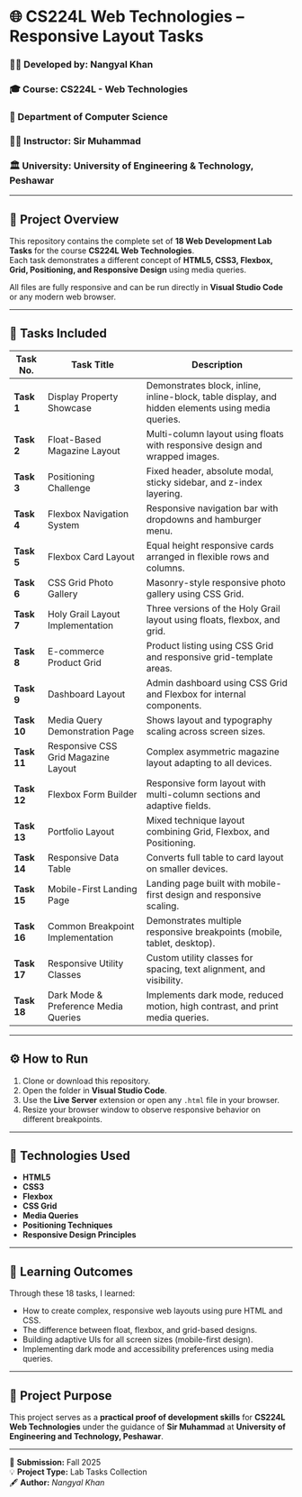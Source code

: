 # 🌐 CS224L Web Technologies – Responsive Layout Tasks

### 🧑‍💻 Developed by: **Nangyal Khan**  
### 🎓 Course: **CS224L - Web Technologies**  
### 🏫 Department of Computer Science  
### 🧑‍🏫 Instructor: **Sir Muhammad**  
### 🏛️ University: **University of Engineering & Technology, Peshawar**

---

## 📖 **Project Overview**

This repository contains the complete set of **18 Web Development Lab Tasks** for the course **CS224L Web Technologies**.  
Each task demonstrates a different concept of **HTML5, CSS3, Flexbox, Grid, Positioning, and Responsive Design** using media queries.

All files are fully responsive and can be run directly in **Visual Studio Code** or any modern web browser.

---

## 📂 **Tasks Included**

| Task No. | Task Title | Description |
|-----------|-------------|-------------|
| **Task 1** | Display Property Showcase | Demonstrates block, inline, inline-block, table display, and hidden elements using media queries. |
| **Task 2** | Float-Based Magazine Layout | Multi-column layout using floats with responsive design and wrapped images. |
| **Task 3** | Positioning Challenge | Fixed header, absolute modal, sticky sidebar, and z-index layering. |
| **Task 4** | Flexbox Navigation System | Responsive navigation bar with dropdowns and hamburger menu. |
| **Task 5** | Flexbox Card Layout | Equal height responsive cards arranged in flexible rows and columns. |
| **Task 6** | CSS Grid Photo Gallery | Masonry-style responsive photo gallery using CSS Grid. |
| **Task 7** | Holy Grail Layout Implementation | Three versions of the Holy Grail layout using floats, flexbox, and grid. |
| **Task 8** | E-commerce Product Grid | Product listing using CSS Grid and responsive grid-template areas. |
| **Task 9** | Dashboard Layout | Admin dashboard using CSS Grid and Flexbox for internal components. |
| **Task 10** | Media Query Demonstration Page | Shows layout and typography scaling across screen sizes. |
| **Task 11** | Responsive CSS Grid Magazine Layout | Complex asymmetric magazine layout adapting to all devices. |
| **Task 12** | Flexbox Form Builder | Responsive form layout with multi-column sections and adaptive fields. |
| **Task 13** | Portfolio Layout | Mixed technique layout combining Grid, Flexbox, and Positioning. |
| **Task 14** | Responsive Data Table | Converts full table to card layout on smaller devices. |
| **Task 15** | Mobile-First Landing Page | Landing page built with mobile-first design and responsive scaling. |
| **Task 16** | Common Breakpoint Implementation | Demonstrates multiple responsive breakpoints (mobile, tablet, desktop). |
| **Task 17** | Responsive Utility Classes | Custom utility classes for spacing, text alignment, and visibility. |
| **Task 18** | Dark Mode & Preference Media Queries | Implements dark mode, reduced motion, high contrast, and print media queries. |

---

## ⚙️ **How to Run**

1. Clone or download this repository.
2. Open the folder in **Visual Studio Code**.
3. Use the **Live Server** extension or open any `.html` file in your browser.
4. Resize your browser window to observe responsive behavior on different breakpoints.

---

## 🧩 **Technologies Used**

- **HTML5**
- **CSS3**
- **Flexbox**
- **CSS Grid**
- **Media Queries**
- **Positioning Techniques**
- **Responsive Design Principles**

---

## 🧠 **Learning Outcomes**

Through these 18 tasks, I learned:
- How to create complex, responsive web layouts using pure HTML and CSS.  
- The difference between float, flexbox, and grid-based designs.  
- Building adaptive UIs for all screen sizes (mobile-first design).  
- Implementing dark mode and accessibility preferences using media queries.

---

## 🏁 **Project Purpose**

This project serves as a **practical proof of development skills** for **CS224L Web Technologies** under the guidance of **Sir Muhammad** at **University of Engineering and Technology, Peshawar**.

---

📅 **Submission:** Fall 2025  
💡 **Project Type:** Lab Tasks Collection  
🖋️ **Author:** *Nangyal Khan*  
